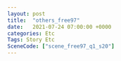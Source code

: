 ```yaml
---
layout: post
title:  "others_free97"
date:   2021-07-24 07:00:00 +0000
categories: Etc
Tags: Story Etc
SceneCode: ["scene_free97_q1_s20"]
---
```

